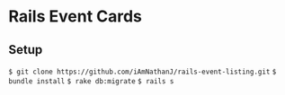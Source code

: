 # Rails Event Cards

## Setup

`$ git clone https://github.com/iAmNathanJ/rails-event-listing.git`
`$ bundle install`
`$ rake db:migrate`
`$ rails s`

